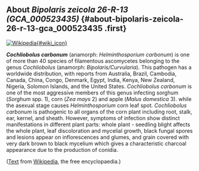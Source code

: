 About *Bipolaris zeicola 26-R-13 (GCA\_000523435)* {#about-bipolaris-zeicola-26-r-13-gca_000523435 .first}
--------------------------------------------------

[![Wikipedia](/img/wikipedia_logo_v2_en.png){#wiki_icon}](http://en.wikipedia.org/wiki/Cochliobolus_carbonum)

***Cochliobolus carbonum*** (anamorph: *Helminthosporium carbonum*) is
one of more than 40 species of filamentous ascomycetes belonging to the
genus *Cochliobolus* (anamorph: *Bipolaris/Curvularia*). This pathogen
has a worldwide distribution, with reports from Australia, Brazil,
Cambodia, Canada, China, Congo, Denmark, Egypt, India, Kenya, New
Zealand, Nigeria, Solomon Islands, and the United States. *Cochliobolus
carbonum* is one of the most aggressive members of this genus infecting
sorghum (*Sorghum* spp. 1), corn (*Zea mays* 2) and apple (*Malus
domestica* 3). while the asexual stage causes *Helminthosporium* corn
leaf spot. *Cochliobolus carbonum* is pathogenic to all organs of the
corn plant including root, stalk, ear, kernel, and sheath. However,
symptoms of infection show distinct manifestations in different plant
parts: whole plant - seedling blight affects the whole plant, leaf
discoloration and mycelial growth, black fungal spores and lesions
appear on inflorescences and glumes, and grain covered with very dark
brown to black mycelium which gives a characteristic charcoal appearance
due to the production of conidia.

([Text](http://en.wikipedia.org/wiki/Cochliobolus_carbonum) from
[Wikipedia](http://en.wikipedia.org/), the free encyclopaedia.)
